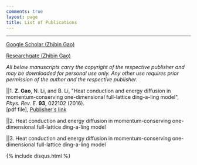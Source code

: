 ```yaml
---
comments: true
layout: page
title: List of Publications
---
```

---
[Google Scholar (Zhibin Gao)](https://scholar.google.com.sg/citations?user=LN4AinsAAAAJ&hl=en)

[Researchgate (Zhibin Gao)](https://www.researchgate.net/profile/Zhibin_Gao2)


*All below manuscripts carry the copyright of the respective publisher and may be 
downloaded for personal use only. Any other use requires prior permission of the 
author and the respective publisher.*


||1. **Z. Gao**, N. Li, and B. Li, "Heat conduction and energy diffusion 
     in momentum-conserving one-dimensional full-lattice ding-a-ling model",
     *Phys. Rev. E.* **93**, 022102 (2016).<br/>
     [pdf file], [Publisher's link](https://journals.aps.org/pre/abstract/10.1103/PhysRevE.93.022102)<br/>

||2. Heat conduction and energy diffusion in momentum-conserving one-dimensional 
     full-lattice ding-a-ling model

||3. Heat conduction and energy diffusion in momentum-conserving one-dimensional 
     full-lattice ding-a-ling model



   
 




{% include disqus.html %}

